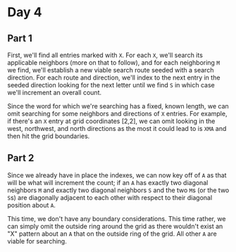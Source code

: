 # Day 4

## Part 1

First, we'll find all entries marked with `X`. For each `X`, we'll search its applicable neighbors (more on that to follow), and for each neighboring `M` we find, we'll establish a new viable search route seeded with a search direction. For each route and direction, we'll index to the next entry in the seeded direction looking for the next letter until we find `S` in which case we'll increment an overall count.

Since the word for which we're searching has a fixed, known length, we can omit searching for some neighbors and directions of `X` entries. For example, if there's an `X` entry at grid coordinates [2,2], we can omit looking in the west, northwest, and north directions as the most it could lead to is `XMA` and then hit the grid boundaries.

## Part 2

Since we already have in place the indexes, we can now key off of `A` as that will be what will increment the count; if an `A` has exactly two diagonal neighbors `M` and exactly two diagonal neighbors `S` and the two `M`s (or the two `S`s) are diagonally adjacent to each other with respect to their diagonal position about `A`.

This time, we don't have any boundary considerations. This time rather, we can simply omit the outside ring around the grid as there wouldn't exist an "X" pattern about an `A` that on the outside ring of the grid. All other `A` are viable for searching.
